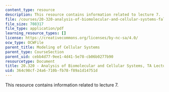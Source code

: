 ```yaml
---
content_type: resource
description: This resource contains information related to lecture 7.
file: /courses/20-320-analysis-of-biomolecular-and-cellular-systems-fall-2012/364c98cf24a6710bfb78f89a1d14751d_MIT20_320F12_Lecture7.pdf
file_size: 708317
file_type: application/pdf
learning_resource_types: []
license: https://creativecommons.org/licenses/by-nc-sa/4.0/
ocw_type: OCWFile
parent_title: Modeling of Cellular Systems
parent_type: CourseSection
parent_uid: cebb4d77-9ee1-4d41-5e78-cb06b0277b90
resourcetype: Document
title: 20.320 - Analysis of Biomolecular and Cellular Systems, TA Lecture Note 7
uid: 364c98cf-24a6-710b-fb78-f89a1d14751d
---
```

This resource contains information related to lecture 7.